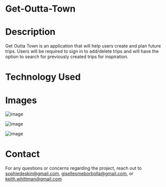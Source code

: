 # Get-Outta-Town 

# Description
Get Outta Town is an application that will help users create and plan future trips. Users will be required to sign in to add/delete trips and will have the option to search for previously created trips for inspiration.

# Technology Used



# Images

![image](https://user-images.githubusercontent.com/89003419/140578394-e97b238d-fc90-42f7-8a15-9306db5d2b23.png)

![image](https://user-images.githubusercontent.com/89003419/140578453-fbe5ff30-3446-48e8-b52f-11853ced2467.png)

![image](https://user-images.githubusercontent.com/89003419/140578711-e8aa4279-7f04-49fe-86ff-657fd3248048.png)





# Contact
For any questions or concerns regarding the project, reach out to sophiedeskin@gmail.com, gisellesmeborbolla@gmail.com, or keith.whittman@gmail.com
